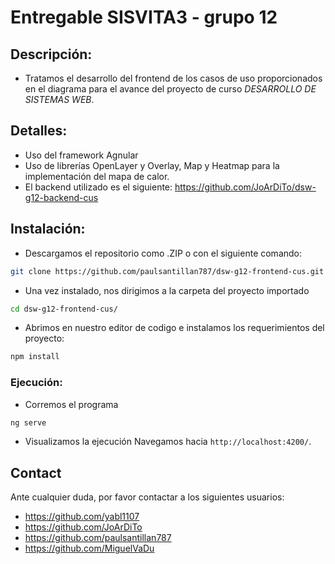 # Entregable SISVITA3 - grupo 12

## Descripción:
- Tratamos el desarrollo del frontend de los casos de uso proporcionados en el diagrama para el avance del proyecto de curso *DESARROLLO DE SISTEMAS WEB*.

## Detalles:
- Uso del framework Agnular
- Uso de librerías OpenLayer y Overlay, Map y Heatmap para la implementación del mapa de calor.
- El backend utilizado es el siguiente:  https://github.com/JoArDiTo/dsw-g12-backend-cus

## Instalación:
- Descargamos el repositorio como .ZIP o con el siguiente comando:
```bash
git clone https://github.com/paulsantillan787/dsw-g12-frontend-cus.git
```

- Una vez instalado, nos dirigimos a la carpeta del proyecto importado
```bash
cd dsw-g12-frontend-cus/
```

- Abrimos en nuestro editor de codigo e instalamos los requerimientos del proyecto:
```bash
npm install
```

### Ejecución:

- Corremos el programa
```bash
ng serve
```
- Visualizamos la ejecución
 Navegamos hacia `http://localhost:4200/`.

## Contact
Ante cualquier duda, por favor contactar a los siguientes usuarios:
- https://github.com/yabl1107
- https://github.com/JoArDiTo
- https://github.com/paulsantillan787
- https://github.com/MiguelVaDu
